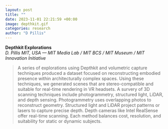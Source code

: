 ```yaml
---
layout: post
title: ""
date: 2023-11-01 22:21:59 +00:00
image: depthkit.gif
categories: research
author: "D Pillis"
---
```


**Depthkit Explorations**  
*D. Pillis*
*MIT, USA — MIT Media Lab / MIT BCS / MIT Museum / MIT Innovation Initiative*
<blockquote> <p>A series of explorations using Depthkit and volumetric capture techniques produced a dataset focused on reconstructing embodied presence within architecturally complex spaces. Using these techniques, we generated scenes that are stereo-compatible and suitable for real-time rendering in VR headsets. A survery of 3D scanning techniques include photogrammetry, structured light, LiDAR, and depth sensing. Photogrammetry uses overlapping photos to reconstruct geometry. Structured light and LiDAR project patterns or lasers to capture precise depth. Depth cameras like Intel RealSense offer real-time scanning. Each method balances cost, resolution, and suitability for static or dynamic subjects.

 </p> </blockquote>
